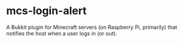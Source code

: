 mcs-login-alert
===============

A Bukkit plugin for Minecraft servers (on Raspberry Pi, primarily) that notifies the host when a user logs in (or out). 
